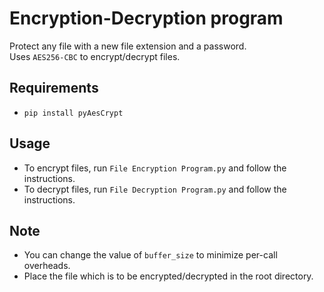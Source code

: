 # Encryption-Decryption program

Protect any file with a new file extension and a password.<br>
Uses ``AES256-CBC`` to encrypt/decrypt files.

## Requirements
+   ``pip install pyAesCrypt``

## Usage
+   To encrypt files, run ``File Encryption Program.py`` and follow the instructions.
+   To decrypt files, run ``File Decryption Program.py`` and follow the instructions.

## Note
+   You can change the value of ``buffer_size`` to minimize per-call overheads.
+   Place the file which is to be encrypted/decrypted in the root directory.